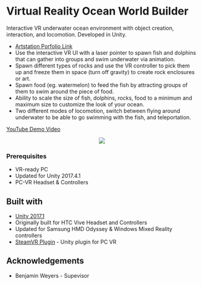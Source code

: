 # Virtual Reality Ocean World Builder
Interactive VR underwater ocean environment with object creation, interaction, and locomotion. Developed in Unity.

* [Artstation Porfolio Link](https://www.artstation.com/artwork/J9dav0)
* Use the interactive VR UI with a laser pointer to spawn fish and dolphins that can gather into groups and swim underwater via animation.
* Spawn different types of rocks and use the VR controller to pick them up and freeze them in space (turn off gravity) to create rock enclosures or art.
* Spawn food (eg. watermelon) to feed the fish by attracting groups of them to swim around the piece of food.
* Ability to scale the size of fish, dolphins, rocks, food to a minimum and maximum size to customize the look of your ocean.
* Two different modes of locomotion, switch between flying around underwater to be able to go swimming with the fish, and teleportation.

[YouTube Demo Video](https://www.youtube.com/watch?v=zmpgROu-awo)
<p align="center">
  <img src=Images/fishSpawnGif.gif>
</p>

### Prerequisites

* VR-ready PC
* Updated for Unity 2017.4.1
* PC-VR Headset & Controllers

## Built with

* [Unity 2017.1](https://unity3d.com/get-unity/download/archive)
* Originally built for HTC Vive Headset and Controllers
* Updated for Samsung HMD Odyssey & Windows Mixed Reality controllers
* [SteamVR Plugin](https://assetstore.unity.com/packages/tools/integration/steamvr-plugin-32647) - Unity plugin for PC VR

## Acknowledgements
* Benjamin Weyers - Supevisor
